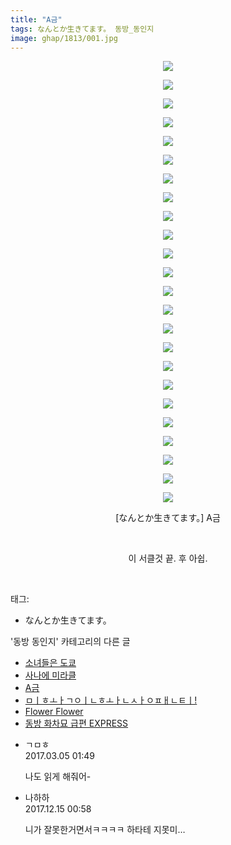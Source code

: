 ```yaml
---
title: "A금"
tags: なんとか生きてます。 동방_동인지
image: ghap/1813/001.jpg
---
```

<div class="article">
<p style="text-align: center; clear: none; float: none;"><img src="{{ site.nasurl }}/ghap/1813/001.jpg"/></p>
<p style="text-align: center; clear: none; float: none;"><img src="{{ site.nasurl }}/ghap/1813/002.gif"/></p>
<p style="text-align: center; clear: none; float: none;"><img src="{{ site.nasurl }}/ghap/1813/003.jpg"/></p>
<p style="text-align: center; clear: none; float: none;"><img src="{{ site.nasurl }}/ghap/1813/004.gif"/></p>
<p style="text-align: center; clear: none; float: none;"><img src="{{ site.nasurl }}/ghap/1813/005.jpg"/></p>
<p style="text-align: center; clear: none; float: none;"><img src="{{ site.nasurl }}/ghap/1813/006.jpg"/></p>
<p style="text-align: center; clear: none; float: none;"><img src="{{ site.nasurl }}/ghap/1813/007.jpg"/></p>
<p style="text-align: center; clear: none; float: none;"><img src="{{ site.nasurl }}/ghap/1813/008.jpg"/></p>
<p style="text-align: center; clear: none; float: none;"><img src="{{ site.nasurl }}/ghap/1813/009.jpg"/></p>
<p style="text-align: center; clear: none; float: none;"><img src="{{ site.nasurl }}/ghap/1813/010.jpg"/></p>
<p style="text-align: center; clear: none; float: none;"><img src="{{ site.nasurl }}/ghap/1813/011.jpg"/></p>
<p style="text-align: center; clear: none; float: none;"><img src="{{ site.nasurl }}/ghap/1813/012.jpg"/></p>
<p style="text-align: center; clear: none; float: none;"><img src="{{ site.nasurl }}/ghap/1813/013.jpg"/></p>
<p style="text-align: center; clear: none; float: none;"><img src="{{ site.nasurl }}/ghap/1813/014.jpg"/></p>
<p style="text-align: center; clear: none; float: none;"><img src="{{ site.nasurl }}/ghap/1813/015.jpg"/></p>
<p style="text-align: center; clear: none; float: none;"><img src="{{ site.nasurl }}/ghap/1813/016.jpg"/></p>
<p style="text-align: center; clear: none; float: none;"><img src="{{ site.nasurl }}/ghap/1813/017.jpg"/></p>
<p style="text-align: center; clear: none; float: none;"><img src="{{ site.nasurl }}/ghap/1813/018.jpg"/></p>
<p style="text-align: center; clear: none; float: none;"><img src="{{ site.nasurl }}/ghap/1813/019.jpg"/></p>
<p style="text-align: center; clear: none; float: none;"><img src="{{ site.nasurl }}/ghap/1813/020.jpg"/></p>
<p style="text-align: center; clear: none; float: none;"><img src="{{ site.nasurl }}/ghap/1813/021.jpg"/></p>
<p style="text-align: center; clear: none; float: none;"><img src="{{ site.nasurl }}/ghap/1813/022.jpg"/></p>
<p style="text-align: center; clear: none; float: none;"><img src="{{ site.nasurl }}/ghap/1813/023.gif"/></p>
<p style="text-align: center; clear: none; float: none;"><img src="{{ site.nasurl }}/ghap/1813/024.jpg"/></p>
<p style="text-align: center; clear: none; float: none;">[なんとか生きてます。] A금</p>
<p style="text-align: center; clear: none; float: none;"><br/></p>
<p style="text-align: center; clear: none; float: none;">이 서클것 끝. 후 아쉽.</p>
<p><br/></p>
</div><div class="tagTrail">
<p>태그: </p>
<ul>
<li>なんとか生きてます。</li>
</ul>
</div><div class="another">
<p>'동방 동인지' 카테고리의 다른 글</p>
<ul>
<li><a href="/2016-08-25-ghap_1815">소녀들은 도쿄</a></li>
<li><a href="/2016-08-25-ghap_1814">사나에 미라클</a></li>
<li><a href="/2016-08-25-ghap_1813">A금</a></li>
<li><a href="/2016-08-25-ghap_1812">ㅁㅣㅎㅗㅏㄱㅇㅣㄴㅎㅗㅏㄴㅅㅏㅇㅍㅐㄴㅌㅣ!</a></li>
<li><a href="/2016-08-24-ghap_1811">Flower Flower</a></li>
<li><a href="/2016-08-24-ghap_1809">동방 화차묘 급편 EXPRESS</a></li>
</ul>
</div><div class="cb_module cb_fluid">
<div class="cb_wrt cb_profile">
<div class="comment">
<ul>
<li class="cb_thumb_off" id="comment14931569">
<div class="cb_comment_area">
<div class="cb_info_area">
<div class="cb_section">
<span class="cb_nick_name">ㄱㅁㅎ</span>
</div>
<div class="cb_section">
<span class="cb_date">2017.03.05 01:49 </span>
</div>
</div>
<div class="cb_dsc_comment">
<p class="cb_dsc">
											나도 읽게 해줘어-
										</p>
</div>
</div></li>
<li class="cb_thumb_off" id="comment15152397">
<div class="cb_comment_area">
<div class="cb_info_area">
<div class="cb_section">
<span class="cb_nick_name">나하하</span>
</div>
<div class="cb_section">
<span class="cb_date">2017.12.15 00:58 </span>
</div>
</div>
<div class="cb_dsc_comment">
<p class="cb_dsc">
											니가 잘못한거면서ㅋㅋㅋㅋ 하타테 지못미…
										</p>
</div>
</div></li>
</ul>
</div>
</div><!-- commentList close -->
</div>
<br/>
<p id="refer"></p>
<br/>
